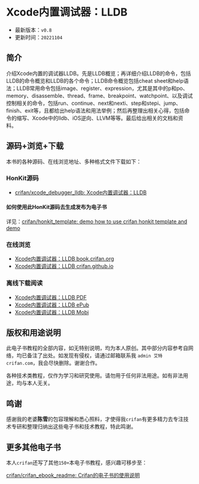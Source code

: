 # Xcode内置调试器：LLDB

* 最新版本：`v0.8`
* 更新时间：`20221104`

## 简介

介绍Xcode内置的调试器LLDB。先是LLDB概览；再详细介绍LLDB的命令，包括LLDB的命令概览和LLDB的各个命令；LLDB命令概览包括cheat sheet和help语法；LLDB常用命令包括image、register、expression，尤其是其中的p和po、memory、disassemble、thread、frame、breakpoint、watchpoint、以及调试控制相关的命令，包括run、continue、next和nexti、step和stepi、jump、finish、exit等，且都给出help语法和用法举例；然后再整理出相关心得，包括命令的缩写、Xcode中的lldb、iOS逆向、LLVM等等。最后给出相关的文档和资料。

## 源码+浏览+下载

本书的各种源码、在线浏览地址、多种格式文件下载如下：

### HonKit源码

* [crifan/xcode_debugger_lldb: Xcode内置调试器：LLDB](https://github.com/crifan/xcode_debugger_lldb)

#### 如何使用此HonKit源码去生成发布为电子书

详见：[crifan/honkit_template: demo how to use crifan honkit template and demo](https://github.com/crifan/honkit_template)

### 在线浏览

* [Xcode内置调试器：LLDB book.crifan.org](https://book.crifan.org/books/xcode_debugger_lldb/website)
* [Xcode内置调试器：LLDB crifan.github.io](https://crifan.github.io/xcode_debugger_lldb/website)

### 离线下载阅读

* [Xcode内置调试器：LLDB PDF](https://book.crifan.org/books/xcode_debugger_lldb/pdf/xcode_debugger_lldb.pdf)
* [Xcode内置调试器：LLDB ePub](https://book.crifan.org/books/xcode_debugger_lldb/epub/xcode_debugger_lldb.epub)
* [Xcode内置调试器：LLDB Mobi](https://book.crifan.org/books/xcode_debugger_lldb/mobi/xcode_debugger_lldb.mobi)

## 版权和用途说明

此电子书教程的全部内容，如无特别说明，均为本人原创。其中部分内容参考自网络，均已备注了出处。如发现有侵权，请通过邮箱联系我 `admin 艾特 crifan.com`，我会尽快删除。谢谢合作。

各种技术类教程，仅作为学习和研究使用。请勿用于任何非法用途。如有非法用途，均与本人无关。

## 鸣谢

感谢我的老婆**陈雪**的包容理解和悉心照料，才使得我`crifan`有更多精力去专注技术专研和整理归纳出这些电子书和技术教程，特此鸣谢。

## 更多其他电子书

本人`crifan`还写了其他`150+`本电子书教程，感兴趣可移步至：

[crifan/crifan_ebook_readme: Crifan的电子书的使用说明](https://github.com/crifan/crifan_ebook_readme)
